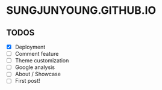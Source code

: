 # SUNGJUNYOUNG.GITHUB.IO

## TODOS
- [X] Deployment
- [ ] Comment feature
- [ ] Theme customization
- [ ] Google analysis
- [ ] About / Showcase
- [ ] First post!